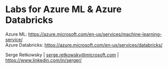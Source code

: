 # Labs for Azure ML & Azure Databricks

Azure ML: https://azure.microsoft.com/en-us/services/machine-learning-service/<br>
Azure Databricks: https://azure.microsoft.com/en-us/services/databricks/<br>

Serge Retkowsky | serge.retkowsky@microsoft.com | https://www.linkedin.com/in/serger/

